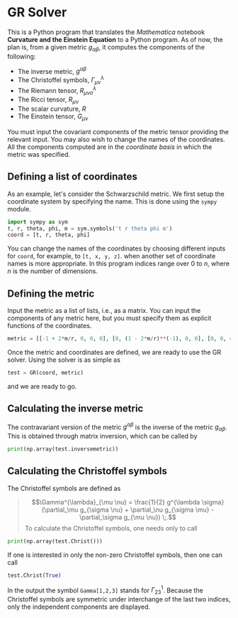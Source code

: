 # GR Solver

This is a Python program that translates the *Mathematica* notebook **Curvature and the Einstein Equation** to a Python program. As of now, the plan is, from a given metric $g_{\alpha \beta}$, it computes the components of the following:
- The inverse metric, $g^{\alpha \beta}$
- The Christoffel symbols, $\Gamma^{\lambda}_{\mu \nu}$
- The Riemann tensor, $R^{\lambda}_{\mu \nu \sigma}$
- The Ricci tensor, $R_{\mu \nu}$
- The scalar curvature, $R$
- The Einstein tensor, $G_{\mu \nu}$

You must input the covariant components of the metric tensor providing the relevant input. You may also wish to change the names of the coordinates. All the components computed are in the *coordinate basis* in which the metric was specified.

## Defining a list of coordinates
As an example, let's consider the Schwarzschild metric. We first setup the coordinate system by specifying the name. This is done using the `sympy` module.
```python
import sympy as sym
t, r, theta, phi, m = sym.symbols('t r theta phi m')
coord = [t, r, theta, phi]
```
You can change the names of the coordinates by choosing different inputs for `coord`, for example, to `[t, x, y, z]`. when another set of coordinate names is more appropriate. In this program indices range over 0 to $n$, where $n$ is the number of dimensions.

## Defining the metric
Input the metric as a list of lists, i.e., as a matrix. You can input the components of any metric here, but you must specify them as explicit functions of the coordinates.
```python
metric = [[-1 + 2*m/r, 0, 0, 0], [0, (1 - 2*m/r)**(-1), 0, 0], [0, 0, r**2, 0], [0, 0, 0, r**2 * sym.sin(theta)**2]]
```
Once the metric and coordinates are defined, we are ready to use the GR solver. Using the solver is as simple as 
```python
test = GR(coord, metric)
```
and we are ready to go.

## Calculating the inverse metric
The contravariant version of the metric $g^{\alpha \beta}$ is the inverse of the metric $g_{\alpha \beta}$. This is obtained through matrix inversion, which can be called by
```python
print(np.array(test.inversemetric))
```

## Calculating the Christoffel symbols
The Christoffel symbols are defined as
> $$\Gamma^{\lambda}_{\mu \nu} = \frac{1}{2} g^{\lambda \sigma} (\partial_\mu g_{\sigma \nu} + \partial_\nu g_{\sigma \mu} - \partial_\sigma g_{\mu \nu}) \;.$$
To calculate the Christoffel symbols, one needs only to call
```python
print(np.array(test.Christ()))
```
If one is interested in only the non-zero Christoffel symbols, then one can call
```python
test.Christ(True)
```
In the output the symbol `Gamma[1,2,3]` stands for $\Gamma^1_{23}$. Because the Christoffel symbols are symmetric under interchange of the last two indices, only the independent components are displayed.